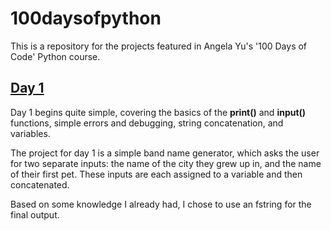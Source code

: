 ﻿# 100daysofpython
This is a repository for the projects featured in Angela Yu's '100 Days of Code' Python course.

## [Day 1](https://github.com/camjeffrey/100daysofpython/tree/main/day_1)
Day 1 begins quite simple, covering the basics of the **print()** and **input()** functions, simple errors and debugging, string concatenation, and variables.

The project for day 1 is a simple band name generator, which asks the user for two separate inputs: the name of the city they grew up in, and the name of their first pet. These inputs are each assigned to a variable and then concatenated.

Based on some knowledge I already had, I chose to use an fstring for the final output.
